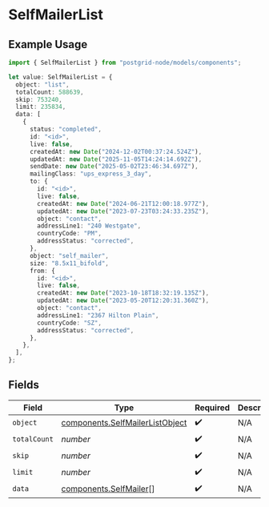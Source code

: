 # SelfMailerList

## Example Usage

```typescript
import { SelfMailerList } from "postgrid-node/models/components";

let value: SelfMailerList = {
  object: "list",
  totalCount: 588639,
  skip: 753240,
  limit: 235834,
  data: [
    {
      status: "completed",
      id: "<id>",
      live: false,
      createdAt: new Date("2024-12-02T00:37:24.524Z"),
      updatedAt: new Date("2025-11-05T14:24:14.692Z"),
      sendDate: new Date("2025-05-02T23:46:34.697Z"),
      mailingClass: "ups_express_3_day",
      to: {
        id: "<id>",
        live: false,
        createdAt: new Date("2024-06-21T12:00:18.977Z"),
        updatedAt: new Date("2023-07-23T03:24:33.235Z"),
        object: "contact",
        addressLine1: "240 Westgate",
        countryCode: "PM",
        addressStatus: "corrected",
      },
      object: "self_mailer",
      size: "8.5x11_bifold",
      from: {
        id: "<id>",
        live: false,
        createdAt: new Date("2023-10-18T18:32:19.135Z"),
        updatedAt: new Date("2023-05-20T12:20:31.360Z"),
        object: "contact",
        addressLine1: "2367 Hilton Plain",
        countryCode: "SZ",
        addressStatus: "corrected",
      },
    },
  ],
};
```

## Fields

| Field                                                                              | Type                                                                               | Required                                                                           | Description                                                                        |
| ---------------------------------------------------------------------------------- | ---------------------------------------------------------------------------------- | ---------------------------------------------------------------------------------- | ---------------------------------------------------------------------------------- |
| `object`                                                                           | [components.SelfMailerListObject](../../models/components/selfmailerlistobject.md) | :heavy_check_mark:                                                                 | N/A                                                                                |
| `totalCount`                                                                       | *number*                                                                           | :heavy_check_mark:                                                                 | N/A                                                                                |
| `skip`                                                                             | *number*                                                                           | :heavy_check_mark:                                                                 | N/A                                                                                |
| `limit`                                                                            | *number*                                                                           | :heavy_check_mark:                                                                 | N/A                                                                                |
| `data`                                                                             | [components.SelfMailer](../../models/components/selfmailer.md)[]                   | :heavy_check_mark:                                                                 | N/A                                                                                |